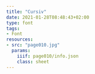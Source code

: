 ```yaml
---
title: "Cursiv"
date: 2021-01-28T08:48:43+02:00
type: font
tags:
- Font
resources:
- src: "page010.jpg"
  params:
    iiif: page010/info.json
    class: sheet
---
```

